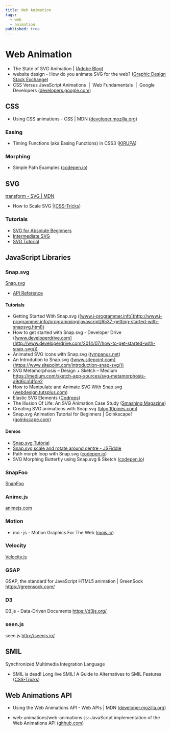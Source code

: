 ```yaml
---
title: Web Animation
tags:
  - web
  - animation
published: true
---
```


# Web Animation

* The State of SVG Animation |  ([Adobe Blog](https://theblog.adobe.com/the-state-of-svg-animation))
* website design - How do you animate SVG for the web?   ([Graphic Design Stack Exchange](https://graphicdesign.stackexchange.com/questions/68314/how-do-you-animate-svg-for-the-web))
* CSS Versus JavaScript Animations  |  Web Fundamentals  |  Google Developers ([developers.google.com](https://developers.google.com/web/fundamentals/design-and-ux/animations/css-vs-javascript))

## CSS

* Using CSS animations - CSS | MDN ([developer.mozilla.org](https://developer.mozilla.org/en-US/docs/Web/CSS/CSS_Animations/Using_CSS_animations))

### Easing

* Timing Functions (aka Easing Functions) in CSS3 ([KIRUPA](https://www.kirupa.com/html5/timing_functions.htm))

### Morphing

* Simple Path Examples ([codepen.io](https://codepen.io/chriscoyier/pen/NRwANp))

## SVG

[transform - SVG | MDN](https://developer.mozilla.org/en-US/docs/Web/SVG/Attribute/transform)
* How to Scale SVG |([CSS-Tricks](https://css-tricks.com/scale-svg/))

### Tutorials

* [SVG for Absolute Beginners](http://unicorn-ui.com/blog/svg-for-beginners.html)
* [Intermediate SVG](http://unicorn-ui.com/blog/intermediate-svg.html)
* [SVG Tutorial](http://tutorials.jenkov.com/svg/index.html)

## JavaScript Libraries

### Snap.svg

[Snap.svg](http://snapsvg.io/)

* [API Reference](http://snapsvg.io/docs/)

#### Tutorials

* Getting Started With Snap.svg ([www.i-programmer.info](http://www.i-programmer.info/programming/javascript/6537-getting-started-with-snapsvg.html))
* How to get started with Snap.svg - Developer Drive ([www.developerdrive.com](http://www.developerdrive.com/2014/07/how-to-get-started-with-snap-svg/))
* Animated SVG Icons with Snap.svg ([tympanus.net](https://tympanus.net/codrops/2013/11/05/animated-svg-icons-with-snap-svg/))
* An Introdution to Snap.svg ([www.sitepoint.com](https://www.sitepoint.com/introduction-snap-svg/))
* SVG Metamorphosis – Design + Sketch – Medium
https://medium.com/sketch-app-sources/svg-metamorphosis-a9d6ca14fce2
* How to Manipulate and Animate SVG With Snap.svg ([webdesign.tutsplus.com](https://webdesign.tutsplus.com/articles/how-to-manipulate-and-animate-svg-with-snapsvg--cms-21323))
* Elastic SVG Elements ([Codrops](https://tympanus.net/codrops/2014/12/15/elastic-svg-elements/))
* The Illusion Of Life: An SVG Animation Case Study ([Smashing Magazine](https://www.smashingmagazine.com/2016/07/an-svg-animation-case-study/))
* Creating SVG animations with Snap.svg ([blog.10pines.com](https://blog.10pines.com/2017/10/31/creating-svg-animatinos-with-snap-svg/))
* Snap.svg Animation Tutorial for Beginners | GoInkscape! ([goinkscape.com](http://goinkscape.com/how-to-animate-icons-with-inkscape-and-snap-svg/))

#### Demos

* [Snap.svg Tutorial](http://svg.dabbles.info/)
* [Snap.svg scale and rotate around centre - JSFiddle](http://jsfiddle.net/AGq9X/5/)
* Path morph loop with Snap.svg ([codepen.io](https://codepen.io/loac-fr/pen/oXVJoj))
* SVG Morphing Butterfly using Snap.svg & Sketch ([codepen.io](https://codepen.io/natacoops/pen/rOrRvd))


### SnapFoo

[SnapFoo](http://yuschick.github.io/SnapFoo/)

### Anime.js

[animejs.com](http://animejs.com/)

### Motion

* mo · js - Motion Graphics For The Web ([mojs.io](http://mojs.io/))

### Velocity 

[Velocity.js](http://velocityjs.org/)


### GSAP

GSAP, the standard for JavaScript HTML5 animation | GreenSock
https://greensock.com/

### D3

D3.js - Data-Driven Documents
https://d3js.org/

### seen.js

seen.js
http://seenjs.io/

## SMIL

Synchronized Multimedia Integration Language

* SMIL is dead! Long live SMIL! A Guide to Alternatives to SMIL Features ([CSS-Tricks](https://css-tricks.com/smil-is-dead-long-live-smil-a-guide-to-alternatives-to-smil-features/))

## Web Animations API

* Using the Web Animations API - Web APIs | MDN ([developer.mozilla.org](https://developer.mozilla.org/en-US/docs/Web/API/Web_Animations_API/Using_the_Web_Animations_API))

* web-animations/web-animations-js: JavaScript implementation of the Web Animations API ([github.com](https://github.com/web-animations/web-animations-js))